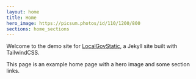 ```yaml
---
layout: home
title: Home
hero_image: https://picsum.photos/id/110/1200/800
sections: home_sections
---
```


Welcome to the demo site for [LocalGovStatic](https://github.com/FutureNorthants/LocalGovStatic), a Jekyll site built with TailwindCSS.

This page is an example home page with a hero image and some section links.
